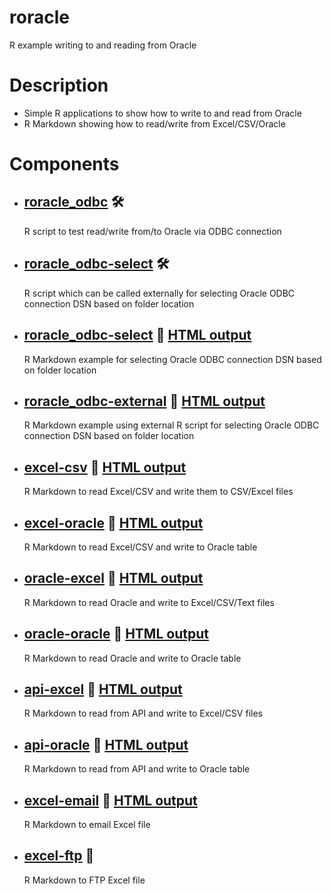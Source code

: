 # roracle
R example writing to and reading from Oracle

# Description

- Simple R applications to show how to write to and read from Oracle
- R Markdown showing how to read/write from Excel/CSV/Oracle

# Components
- ## [roracle_odbc](https://github.com/DykemaBill/roracle/blob/main/roracle_odbc.R) :hammer_and_wrench:
    R script to test read/write from/to Oracle via ODBC connection
- ## [roracle_odbc-select](https://github.com/DykemaBill/roracle/blob/main/roracle_odbc-select.R) :hammer_and_wrench:
    R script which can be called externally for selecting Oracle ODBC connection DSN based on folder location
- ## [roracle_odbc-select](https://github.com/DykemaBill/roracle/blob/main/roracle_odbc-select.Rmd) :notebook: [HTML output](https://github.com/DykemaBill/roracle/blob/main/roracle_odbc-select.html)
    R Markdown example for selecting Oracle ODBC connection DSN based on folder location
- ## [roracle_odbc-external](https://github.com/DykemaBill/roracle/blob/main/roracle_odbc-external.Rmd) :notebook: [HTML output](https://github.com/DykemaBill/roracle/blob/main/roracle_odbc-external.html)
    R Markdown example using external R script for selecting Oracle ODBC connection DSN based on folder location
- ## [excel-csv](https://github.com/DykemaBill/roracle/blob/main/excel-csv.Rmd) :notebook: [HTML output](https://github.com/DykemaBill/roracle/blob/main/excel-csv.html)
    R Markdown to read Excel/CSV and write them to CSV/Excel files
- ## [excel-oracle](https://github.com/DykemaBill/roracle/blob/main/excel-oracle.Rmd) :notebook: [HTML output](https://github.com/DykemaBill/roracle/blob/main/excel-oracle.html)
    R Markdown to read Excel/CSV and write to Oracle table
- ## [oracle-excel](https://github.com/DykemaBill/roracle/blob/main/oracle-excel.Rmd) :notebook: [HTML output](https://github.com/DykemaBill/roracle/blob/main/oracle-excel.html)
    R Markdown to read Oracle and write to Excel/CSV/Text files
- ## [oracle-oracle](https://github.com/DykemaBill/roracle/blob/main/oracle-oracle.Rmd) :notebook: [HTML output](https://github.com/DykemaBill/roracle/blob/main/oracle-oracle.html)
    R Markdown to read Oracle and write to Oracle table
- ## [api-excel](https://github.com/DykemaBill/roracle/blob/main/api-excel.Rmd) :notebook: [HTML output](https://github.com/DykemaBill/roracle/blob/main/api-excel.html)
    R Markdown to read from API and write to Excel/CSV files
- ## [api-oracle](https://github.com/DykemaBill/roracle/blob/main/api-oracle.Rmd) :notebook: [HTML output](https://github.com/DykemaBill/roracle/blob/main/api-oracle.html)
    R Markdown to read from API and write to Oracle table
- ## [excel-email](https://github.com/DykemaBill/roracle/blob/main/excel-email.Rmd) :notebook: [HTML output](https://github.com/DykemaBill/roracle/blob/main/excel-email.html)
    R Markdown to email Excel file
- ## [excel-ftp](https://github.com/DykemaBill/roracle/blob/main/excel-ftp.Rmd) :notebook:
    R Markdown to FTP Excel file